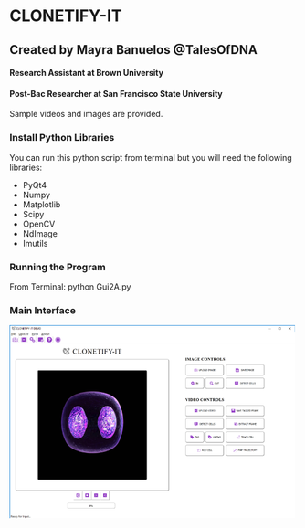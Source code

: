 # CLONETIFY-IT

## Created by Mayra Banuelos @TalesOfDNA
#### Research Assistant at Brown University
#### Post-Bac Researcher at San Francisco State University

   Sample videos and images are provided.

### Install Python Libraries
You can run this python script from terminal but you will need the following libraries: 
  - PyQt4
  - Numpy
  - Matplotlib
  - Scipy 
  - OpenCV
  - NdImage
  - Imutils 

### Running the Program

From Terminal: python Gui2A.py 

### Main Interface 

<img src="images/1.png"
      alt="Home Screen"
      style="float: left; margin-right: 10px;"
      width="500"/>





